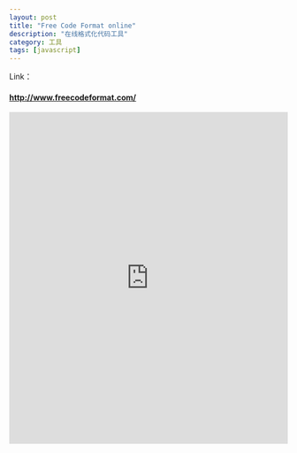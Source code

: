 ```yaml
---
layout: post
title: "Free Code Format online"
description: "在线格式化代码工具"
category: 工具
tags: [javascript]
---
```


Link：<a href="http://www.freecodeformat.com/" target="_blank"><h4>http://www.freecodeformat.com/</h4></a>  

<div style="width: 100%;height: 600px; overflow: hidden">
    <iframe src="http://www.freecodeformat.com/" width="100%" height="100%" frameborder="0"></iframe>
</div>
